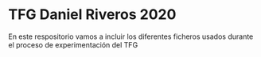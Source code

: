 # TFG Daniel Riveros 2020
 En este respositorio vamos a incluir los diferentes ficheros usados durante el proceso de experimentación del TFG
